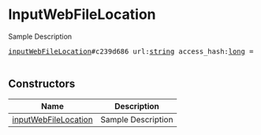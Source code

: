 # InputWebFileLocation

Sample Description

<pre>
<a href="../constructor/inputWebFileLocation">inputWebFileLocation</a>#c239d686 url:<a href="../type/string.md">string</a> access_hash:<a href="../type/long.md">long</a> = <a href="../type/InputWebFileLocation.md">InputWebFileLocation</a>;

</pre>

## Constructors

| Name | Description |
|------|-------------|
| [inputWebFileLocation](../constructor/inputWebFileLocation.md) | Sample Description |

